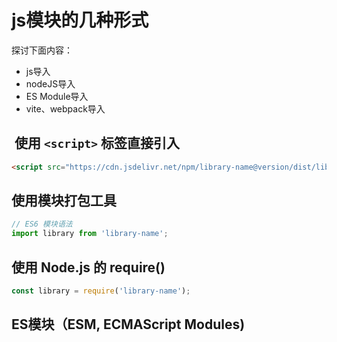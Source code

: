 # js模块的几种形式

探讨下面内容：
- js导入
- nodeJS导入
- ES Module导入
- vite、webpack导入

##  使用 `<script>` 标签直接引入
```html
<script src="https://cdn.jsdelivr.net/npm/library-name@version/dist/library.min.js"></script>
```

## 使用模块打包工具


```js
// ES6 模块语法 
import library from 'library-name';
```


## 使用 Node.js 的 require()

```js
const library = require('library-name');
```


## ES模块（ESM, ECMAScript Modules)






























